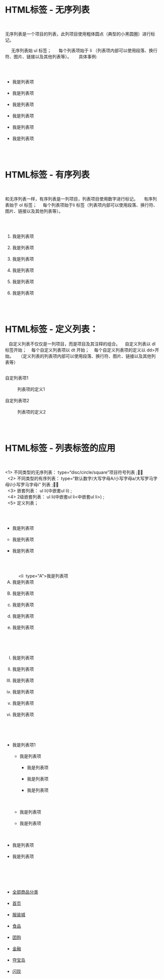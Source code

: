 <!doctype html><html>         <head>               <meta http-equiv="Content-Type" content="text/html;charset=utf-8">                  <title>html模板</title>      <meta name="Keywords" content="关键词，关键词">      <meta name="description" content="">                  <!--css,js-->      <!--css:层叠样式表，一件美丽的衣服-->      <style type="text/css">       body{height:2000px;margin:0;padding:0;font-size:12px;font-family:"微软雅黑";color:#666;}       .nav{width:1210px;height:40px;background:#E4393C; margin:200px auto;}                .nav ul li{float:left;line-height:40px;}             .nav ul li a{font-size:14px;color:#fff;text-decoration:none;padding:0 30px;font-weight:bold;display:block;}         .nav ul li .n-sel{background:#A40000;}       .nav ul li a:hover{background:#A40000;}       .nav ul .n_all{width:210px;}       .nav ul .n_all a:hover{background:#E4393C;text-decoration:underline;}      </style>          </head><body>   <a src="#" target="content"></a>   <h1>HTML标签 - 无序列表</h1>   <p>无序列表是一个项目的列表，此列项目使用粗体圆点（典型的小黑圆圈）进行标记。
     无序列表始 ul 标签；
     每个列表项始于 li （列表项内部可以使用段落、换行符、图片、链接以及其他列表等）。
     具体事例:</p>   <ul>     <li>我是列表项 </li>     <li>我是列表项</li>     <li>我是列表项</li>     <li>我是列表项</li>     <li>我是列表项</li>     <li>我是列表项</li>
   </ul>   <h1>HTML标签 - 有序列表</h1>   <p>和无序列表一样，有序列表是一列项目，列表项目使用数字进行标记。
    有序列表始于 ol 标签；
    每个列表项始于li 标签（列表项内部可以使用段落、换行符、图片、链接以及其他列表等）。</p>   <ol>     <li>我是列表项 </li>     <li>我是列表项</li>     <li>我是列表项</li>     <li>我是列表项</li>     <li>我是列表项</li>     <li>我是列表项</li>
   </ol>   <h1>HTML标签 - 定义列表：</h1>
   自定义列表不仅仅是一列项目，而是项目及其注释的组合。
   自定义列表以 dl 标签开始；
   每个自定义列表项以 dt 开始；
   每个自定义列表项的定义以 dd>开始。
   （定义列表的列表项内部可以使用段落、换行符、图片、链接以及其他列表等）
    <dl>      <dt>自定列表项1</dt>      <dd>列表项的定义1</dd>      <dt>自定列表项2</dt>      <dd>列表项的定义2</dd>    </dl>  <h1>HTML标签 - 列表标签的应用</h1>  <p><1> 不同类型的无序列表： type=“disc/circle/square”项目符号列表 ;<br>  <2> 不同类型的有序列表： type=“默认数字/大写字母A/小写字母a/大写罗马字母I/小写罗马字母i” 列表 ;<br>  <3> 嵌套列表： ul li(中嵌套ul li) ;<br>  <4> 2级嵌套列表： ul li(中嵌套ul li<中嵌套ul li>) ;<br>  <5> 定义列表；</p>   <ul>     <li type="disc">我是列表项 </li>     <li type="circle">我是列表项</li>     <li type="square">我是列表项</li>   </ul>   <ol>     <li  type="A">我是列表项 </li>     <li type="A">我是列表项</li>     <li type="A">我是列表项</li>     <li type="a">我是列表项</li>     <li type="a">我是列表项</li>     <li type="a">我是列表项</li>
   </ol>   <ol>     <li type="I">我是列表项 </li>     <li type="I">我是列表项</li>     <li type="I">我是列表项</li>     <li type="i">我是列表项</li>     <li type="i">我是列表项</li>     <li type="i">我是列表项</li>
   </ol>    <ul>     <li type="disc">我是列表项1                      <ul>           <li>我是列表项              <ul>               <li>我是列表项 </li>               <li>我是列表项</li>               <li>我是列表项</li>                  </ul>            </li>           <li>我是列表项</li>           <li>我是列表项</li>              </ul>      </li>     <li>我是列表项</li>     <li>我是列表项</li>        </ul>
   <div class="nav">     <ul>       <li><a href="#">全部商品分类</a></li>       <li><a href="#">首页</a></li>       <li><a href="#">服装城</a></li>       <li><a href="#">食品</a></li>       <li><a href="#">团购</a></li>       <li><a href="#">金融</a></li>       <li><a href="#">夺宝岛</a></li>       <li><a href="#">闪现</a></li>
     </ul>   </div>
        
</html></html>
